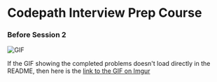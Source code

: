 # Codepath Interview Prep Course

### Before Session 2

![GIF](https://i.imgur.com/alSkXbu.gif)

If the GIF showing the completed problems doesn't load directly in the README, then here is the [link to the GIF on Imgur](https://imgur.com/alSkXbu)
